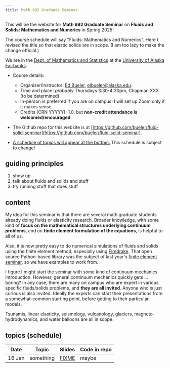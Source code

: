 ```yaml
---
title: Math 692 Graduate Seminar
---
```


This will be the website for **Math 692 Graduate Seminar** on **Fluids and Solids: Mathematics and Numerics** in Spring 2025!
  
The course schedule will say "Fluids: Mathematics and Numerics".  Here I revised the title so that elastic solids are in scope.  (I am too lazy to make the change official.)

We are in the [Dept. of Mathematics and Statistics](http://www.uaf.edu/dms/) at the [University of Alaska Fairbanks](http://www.uaf.edu/).

* Course details:
  * Organizer/Instructor: [Ed Bueler](http://bueler.github.io/), [elbueler@alaska.edu](mailto:elbueler@alaska.edu).
  * Time and place: _probably_ Thursdays 3:30-4:30pm, Chapman XXX (to be determined).
  * In-person is preferred if you are on campus!  I will set up Zoom only if it makes sense.
  * Credits (CRN YYYYY): 1.0, but **non-credit attendance is welcomed/encouraged**.

* The Github repo for this website is at [https://github.com/bueler/fluid-solid-seminar](https://github.com/bueler/fluid-solid-seminar).

* [A schedule of topics will appear at the bottom.](#schedule)  This schedule is subject to change!

## guiding principles

1. show up
2. talk about fluids and solids and stuff
3. try running stuff that does stuff

## content

My idea for this seminar is that there are several math graduate students already doing fluids or elasticity research.  Broader knowledge, with some kind of **focus on the mathematical structures underlying continuum problems**, and on **finite element formulation of the equations**, is helpful to all of us.

Also, it is now pretty easy to do numerical simulations of fluids and solids using the finite element method, especially using [Firedrake](https://www.firedrakeproject.org/index.html).  That open source Python-based library was the subject of last year's [finite element seminar](https://bueler.github.io/fe-seminar/), so we have examples to work from.

I figure I might start the seminar with some kind of continuum mechanics introduction.  However, general continuum mechanics quickly gets ... boring?  In any case, there are many on campus who are expert in various specific fluids/solids problems, and **they are all invited**.  Anyone who is just curious is also invited.  Ideally the experts can start their presentations from a somewhat-common starting point, before getting to their particular models.

Tsunamis, linear elasticity, seismology, vulcanology, glaciers, magneto-hydrodynamics, and water balloons are all in scope.

## <a id="schedule"></a> topics (schedule)

| Date   | Topic | Slides | Code in repo |
|--------|-------|--------|--------------|
| 16 Jan | something | [FIXME](slides/16jan.pdf) | maybe
